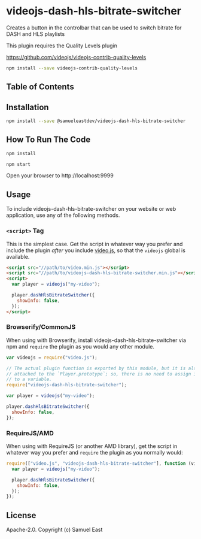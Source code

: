 # videojs-dash-hls-bitrate-switcher

Creates a button in the controlbar that can be used to switch bitrate for DASH and HLS playlists

This plugin requires the Quality Levels plugin

https://github.com/videojs/videojs-contrib-quality-levels

```sh
npm install --save videojs-contrib-quality-levels
```

## Table of Contents

<!-- START doctoc -->
<!-- END doctoc -->

## Installation

```sh
npm install --save @samueleastdev/videojs-dash-hls-bitrate-switcher
```

## How To Run The Code

```sh
npm install
```

```sh
npm start
```

Open your browser to http://localhost:9999

## Usage

To include videojs-dash-hls-bitrate-switcher on your website or web application, use any of the following methods.

### `<script>` Tag

This is the simplest case. Get the script in whatever way you prefer and include the plugin _after_ you include [video.js][videojs], so that the `videojs` global is available.

```html
<script src="//path/to/video.min.js"></script>
<script src="//path/to/videojs-dash-hls-bitrate-switcher.min.js"></script>
<script>
  var player = videojs("my-video");

  player.dashHlsBitrateSwitcher({
    showInfo: false,
  });
</script>
```

### Browserify/CommonJS

When using with Browserify, install videojs-dash-hls-bitrate-switcher via npm and `require` the plugin as you would any other module.

```js
var videojs = require("video.js");

// The actual plugin function is exported by this module, but it is also
// attached to the `Player.prototype`; so, there is no need to assign it
// to a variable.
require("videojs-dash-hls-bitrate-switcher");

var player = videojs("my-video");

player.dashHlsBitrateSwitcher({
  showInfo: false,
});
```

### RequireJS/AMD

When using with RequireJS (or another AMD library), get the script in whatever way you prefer and `require` the plugin as you normally would:

```js
require(["video.js", "videojs-dash-hls-bitrate-switcher"], function (videojs) {
  var player = videojs("my-video");

  player.dashHlsBitrateSwitcher({
    showInfo: false,
  });
});
```

## License

Apache-2.0. Copyright (c) Samuel East

[videojs]: http://videojs.com/
